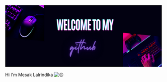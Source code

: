 

<img src="./images/gallery.png" width='100%' height='200px'>


<span>Hi I'm Mesak Lalrindika<picture>
  <source srcset="https://fonts.gstatic.com/s/e/notoemoji/latest/1f609/512.webp" type="image/webp">
  <img src="https://fonts.gstatic.com/s/e/notoemoji/latest/1f609/512.gif" alt="😉" width="32" height="32">
</picture></span> 
